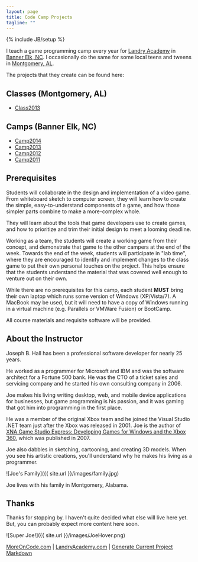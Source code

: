 ```yaml
---
layout: page
title: Code Camp Projects
tagline: ""
---
```

{% include JB/setup %}

I teach a game programming camp every year for [Landry Academy](http://landryacademy.com/) in [Banner Elk, NC](https://www.google.com/maps/place/Banner+Elk,+NC+28604/@36.1567804,-81.872516,15z/data=!3m1!4b1!4m2!3m1!1s0x88508d56395ba3f1:0x4d2442b0fcfa987a). 
I occasionally do the same for some local teens and tweens in [Montgomery, AL](https://www.google.com/maps/place/Montgomery,+AL/@32.343799,-86.2460375,12z/data=!3m1!4b1!4m2!3m1!1s0x888e8194b0d481f9:0x8e1b511d354285ff).

The projects that they create can be found here:

## Classes (Montgomery, AL)

- [Class2013](http://camps.moreoncode.com/Class2013/)

## Camps (Banner Elk, NC)

- [Camp2014](http://camps.moreoncode.com/Camp2014/)
- [Camp2013](http://camps.moreoncode.com/Camp2013/)
- [Camp2012](http://camps.moreoncode.com/Camp2012/)
- [Camp2011](http://camps.moreoncode.com/Camp2011/)

## Prerequisites

Students will collaborate in the design and implementation of a video game. 
From whiteboard sketch to computer screen, they will learn how to create the 
simple, easy-to-understand components of a game, and how those simpler parts 
combine to make a more-complex whole. 

They will learn about the tools that game developers use to create games, and 
how to prioritize and trim their initial design to meet a looming deadline. 

Working as a team, the students will create a working game from their concept, 
and demonstrate that game to the other campers at the end of the week. Towards 
the end of the week, students will participate in "lab time", where they are 
encouraged to identify and implement changes to the class game to put their 
own personal touches on the project. This helps ensure that the students 
understand the material that was covered well enough to venture out on their 
own. 

While there are no prerequisites for this camp, each student **MUST** bring 
their own laptop which runs some version of Windows (XP/Vista/7). A MacBook 
may be used, but it will need to have a copy of Windows running in a virtual 
machine (e.g. Parallels or VMWare Fusion) or BootCamp. 

All course materials and requisite software will be provided.

## About the Instructor

Joseph B. Hall has been a professional software developer for nearly 25 years.

He worked as a programmer for Microsoft and IBM and was the software architect 
for a Fortune 500 bank. He was the CTO of a ticket sales and servicing company 
and he started his own consulting company in 2006.

Joe makes his living writing desktop, web, and mobile device applications for 
businesses, but game programming is his passion, and it was gaming that got 
him into programming in the first place. 

He was a member of the original Xbox team and he joined the Visual Studio 
.NET team just after the Xbox was released in 2001. Joe is the author of 
[XNA Game Studio Express: Developing Games for Windows and the Xbox 360](http://www.amazon.com/XNA-Game-Studio-Express-Developing/dp/1598633686/ref=as_li_tf_mfw?&linkCode=wey&tag=coll06-20), 
which was published in 2007. 

Joe also dabbles in sketching, cartooning, and creating 3D models. When you see 
his artistic creations, you'll understand why he makes his living as a programmer. 

![Joe's Family]({{ site.url }}/images/family.jpg)

Joe lives with his family in Montgomery, Alabama. 

## Thanks

Thanks for stopping by. I haven't quite decided what else will live here yet. 
But, you can probably expect more content here soon.

![Super Joe!]({{ site.url }}/images/JoeHover.png)

[MoreOnCode.com](http://www.moreoncode.com/) &#124; [LandryAcademy.com](http://landryacademy.com/) &#124; [Generate Current Project Markdown](ProjectListMarkdown.html) 
